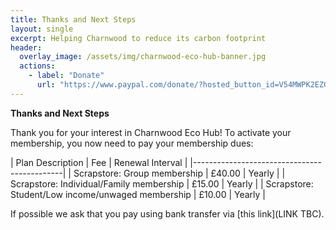 ```yaml
---
title: Thanks and Next Steps
layout: single
excerpt: Helping Charnwood to reduce its carbon footprint
header:
  overlay_image: /assets/img/charnwood-eco-hub-banner.jpg
  actions:
    - label: "Donate"
      url: "https://www.paypal.com/donate/?hosted_button_id=V54MWPK2EZGPY"
---
```


**Thanks and Next Steps**

Thank you for your interest in Charnwood Eco Hub! To activate your membership, you now need to pay your membership dues:

| Plan Description | Fee | Renewal Interval |
|---------------------------------------------|
| Scrapstore: Group membership | £40.00 | Yearly |
| Scrapstore: Individual/Family membership | £15.00 | Yearly |
| Scrapstore: Student/Low income/unwaged membership | £10.00 | Yearly |

If possible we ask that you pay using bank transfer via [this link](LINK TBC).

